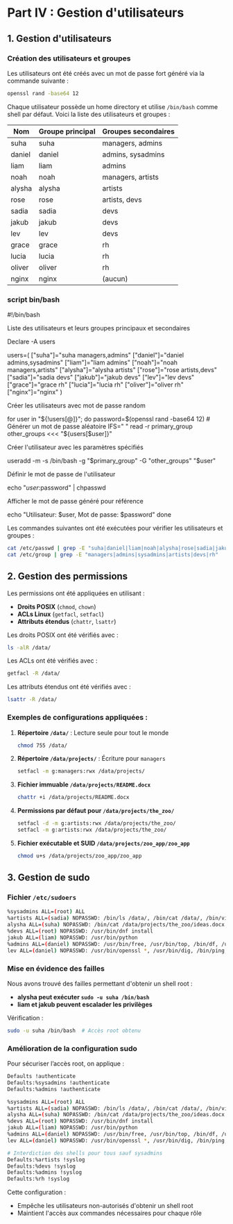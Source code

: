 # **Part IV : Gestion d'utilisateurs**

## **1. Gestion d'utilisateurs**

### **Création des utilisateurs et groupes**
Les utilisateurs ont été créés avec un mot de passe fort généré via la commande suivante :
```bash
openssl rand -base64 12
```
Chaque utilisateur possède un home directory et utilise `/bin/bash` comme shell par défaut. Voici la liste des utilisateurs et groupes :

| Nom    | Groupe principal | Groupes secondaires        |
|--------|----------------|---------------------------|
| suha   | suha          | managers, admins          |
| daniel | daniel        | admins, sysadmins         |
| liam   | liam          | admins                    |
| noah   | noah          | managers, artists         |
| alysha | alysha        | artists                   |
| rose   | rose          | artists, devs             |
| sadia  | sadia         | devs                      |
| jakub  | jakub         | devs                      |
| lev    | lev           | devs                      |
| grace  | grace         | rh                        |
| lucia  | lucia         | rh                        |
| oliver | oliver        | rh                        |
| nginx  | nginx        | (aucun)                   |

### script bin/bash

#!/bin/bash

Liste des utilisateurs et leurs groupes principaux et secondaires 

Declare -A users 

users=( ["suha"]="suha managers,admins" 
["daniel"]="daniel admins,sysadmins" 
["liam"]="liam admins" 
["noah"]="noah managers,artists" 
["alysha"]="alysha artists" 
["rose"]="rose artists,devs"
["sadia"]="sadia devs" 
["jakub"]="jakub devs" 
["lev"]="lev devs"
["grace"]="grace rh" 
["lucia"]="lucia rh" 
["oliver"]="oliver rh" 
["nginx"]="nginx" ) 

Créer les utilisateurs avec mot de passe random 

for user in "${!users[@]}"; do password=$(openssl rand -base64 12) # Générer un mot de passe aléatoire 
IFS=" " read -r primary_group other_groups <<< "${users[$user]}"

Créer l'utilisateur avec les paramètres spécifiés

useradd -m -s /bin/bash -g "$primary_group" -G "other_groups" "$user"

Définir le mot de passe de l'utilisateur

echo "$user:$password" | chpasswd

Afficher le mot de passe généré pour référence

echo "Utilisateur: $user, Mot de passe: $password" done

Les commandes suivantes ont été exécutées pour vérifier les utilisateurs et groupes :
```bash
cat /etc/passwd | grep -E "suha|daniel|liam|noah|alysha|rose|sadia|jakub|lev|grace|lucia|oliver|nginx"
cat /etc/group | grep -E "managers|admins|sysadmins|artists|devs|rh"
```

## **2. Gestion des permissions**

Les permissions ont été appliquées en utilisant :
- **Droits POSIX** (`chmod`, `chown`)
- **ACLs Linux** (`getfacl`, `setfacl`)
- **Attributs étendus** (`chattr`, `lsattr`)

Les droits POSIX ont été vérifiés avec :
```bash
ls -alR /data/
```
Les ACLs ont été vérifiés avec :
```bash
getfacl -R /data/
```
Les attributs étendus ont été vérifiés avec :
```bash
lsattr -R /data/
```

### **Exemples de configurations appliquées :**
1. **Répertoire `/data/`** : Lecture seule pour tout le monde
   ```bash
   chmod 755 /data/
   ```
2. **Répertoire `/data/projects/`** : Écriture pour `managers`
   ```bash
   setfacl -m g:managers:rwx /data/projects/
   ```
3. **Fichier immuable `/data/projects/README.docx`**
   ```bash
   chattr +i /data/projects/README.docx
   ```
4. **Permissions par défaut pour `/data/projects/the_zoo/`**
   ```bash
   setfacl -d -m g:artists:rwx /data/projects/the_zoo/
   setfacl -m g:artists:rwx /data/projects/the_zoo/
   ```
5. **Fichier exécutable et SUID `/data/projects/zoo_app/zoo_app`**
   ```bash
   chmod u+s /data/projects/zoo_app/zoo_app
   ```

## **3. Gestion de sudo**

### **Fichier `/etc/sudoers`**

```bash
%sysadmins ALL=(root) ALL
%artists ALL=(sadia) NOPASSWD: /bin/ls /data/, /bin/cat /data/, /bin/vi /data/, /usr/bin/file /data/
alysha ALL=(suha) NOPASSWD: /bin/cat /data/projects/the_zoo/ideas.docx
%devs ALL=(root) NOPASSWD: /usr/bin/dnf install
jakub ALL=(liam) NOPASSWD: /usr/bin/python
%admins ALL=(daniel) NOPASSWD: /usr/bin/free, /usr/bin/top, /bin/df, /usr/bin/du, /bin/ps, /bin/ip
lev ALL=(daniel) NOPASSWD: /usr/bin/openssl *, /usr/bin/dig, /bin/ping, /usr/bin/curl
```

### **Mise en évidence des failles**
Nous avons trouvé des failles permettant d'obtenir un shell root :
- **alysha peut exécuter `sudo -u suha /bin/bash`**
- **liam et jakub peuvent escalader les privilèges**

Vérification :
```bash
sudo -u suha /bin/bash  # Accès root obtenu
```

### **Amélioration de la configuration sudo**

Pour sécuriser l’accès root, on applique :
```bash
Defaults !authenticate
Defaults:%sysadmins !authenticate
Defaults:%admins !authenticate

%sysadmins ALL=(root) ALL
%artists ALL=(sadia) NOPASSWD: /bin/ls /data/, /bin/cat /data/, /bin/vi /data/, /usr/bin/file /data/
alysha ALL=(suha) NOPASSWD: /bin/cat /data/projects/the_zoo/ideas.docx
%devs ALL=(root) NOPASSWD: /usr/bin/dnf install
jakub ALL=(liam) NOPASSWD: /usr/bin/python
%admins ALL=(daniel) NOPASSWD: /usr/bin/free, /usr/bin/top, /bin/df, /usr/bin/du, /bin/ps, /bin/ip
lev ALL=(daniel) NOPASSWD: /usr/bin/openssl *, /usr/bin/dig, /bin/ping, /usr/bin/curl

# Interdiction des shells pour tous sauf sysadmins
Defaults:%artists !syslog
Defaults:%devs !syslog
Defaults:%admins !syslog
Defaults:%rh !syslog
```

Cette configuration :
- Empêche les utilisateurs non-autorisés d'obtenir un shell root
- Maintient l'accès aux commandes nécessaires pour chaque rôle
